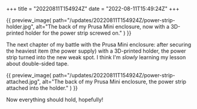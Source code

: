 +++
title = "20220811T154924Z"
date  = "2022-08-11T15:49:24Z"
+++

{{
    preview_image(
        path="/updates/20220811T154924Z/power-strip-holder.jpg",
        alt="The back of my Prusa Mini enclosure, now with a 3D-printed holder for the power strip screwed on."
    )
}}

The next chapter of my battle with the Prusa Mini enclosure: after securing the heaviest item (the power supply) with a 3D-printed holder, the power strip turned into the new weak spot. I think I'm *slowly* learning my lesson about double-sided tape.

{{
    preview_image(
        path="/updates/20220811T154924Z/power-strip-attached.jpg",
        alt="The back of my Prusa Mini enclosure, the power strip attached into the holder."
    )
}}

Now everything should hold, hopefully!
